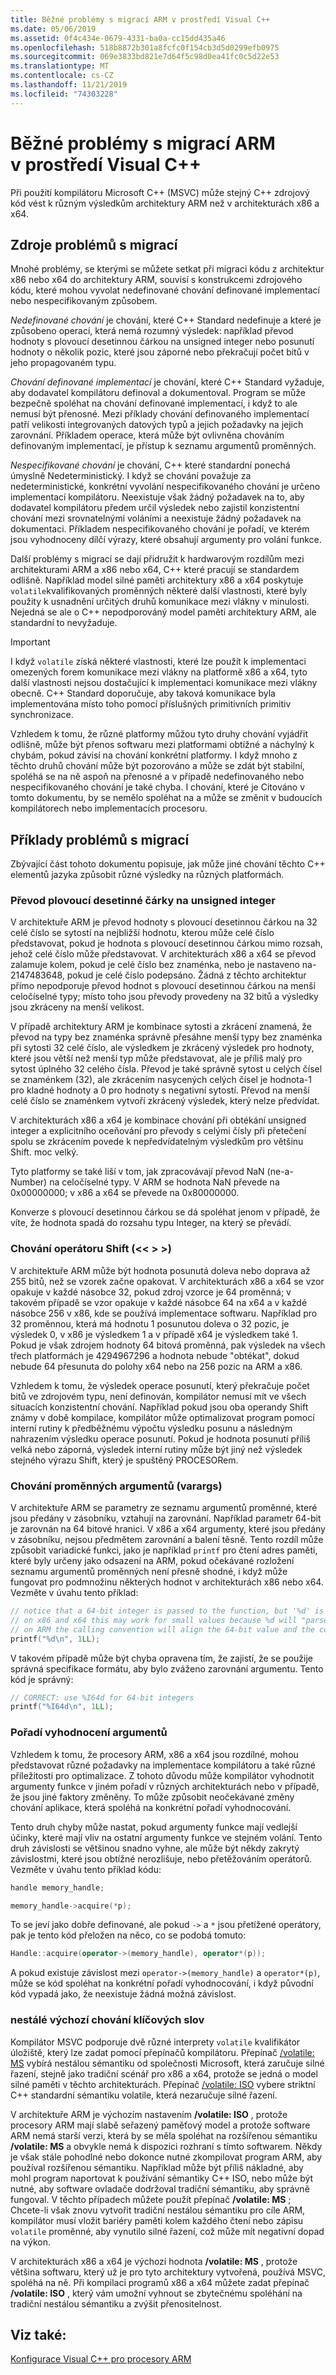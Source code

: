 ```yaml
---
title: Běžné problémy s migrací ARM v prostředí Visual C++
ms.date: 05/06/2019
ms.assetid: 0f4c434e-0679-4331-ba0a-cc15dd435a46
ms.openlocfilehash: 518b8872b301a8fcfc0f154cb3d5d0299efb0975
ms.sourcegitcommit: 069e3833bd821e7d64f5c98d0ea41fc0c5d22e53
ms.translationtype: MT
ms.contentlocale: cs-CZ
ms.lasthandoff: 11/21/2019
ms.locfileid: "74303228"
---
```

# <a name="common-visual-c-arm-migration-issues"></a>Běžné problémy s migrací ARM v prostředí Visual C++

Při použití kompilátoru Microsoft C++ (MSVC) může stejný C++ zdrojový kód vést k různým výsledkům architektury ARM než v architekturách x86 a x64.

## <a name="sources-of-migration-issues"></a>Zdroje problémů s migrací

Mnohé problémy, se kterými se můžete setkat při migraci kódu z architektur x86 nebo x64 do architektury ARM, souvisí s konstrukcemi zdrojového kódu, které mohou vyvolat nedefinované chování definované implementací nebo nespecifikovaným způsobem.

*Nedefinované chování* je chování, které C++ Standard nedefinuje a které je způsobeno operací, která nemá rozumný výsledek: například převod hodnoty s plovoucí desetinnou čárkou na unsigned integer nebo posunutí hodnoty o několik pozic, které jsou záporné nebo překračují počet bitů v jeho propagovaném typu.

*Chování definované implementací* je chování, které C++ Standard vyžaduje, aby dodavatel kompilátoru definoval a dokumentoval. Program se může bezpečně spoléhat na chování definované implementací, i když to ale nemusí být přenosné. Mezi příklady chování definovaného implementací patří velikosti integrovaných datových typů a jejich požadavky na jejich zarovnání. Příkladem operace, která může být ovlivněna chováním definovaným implementací, je přístup k seznamu argumentů proměnných.

*Nespecifikované chování* je chování, C++ které standardní ponechá úmyslně Nedeterministický. I když se chování považuje za nedeterministické, konkrétní vyvolání nespecifikovaného chování je určeno implementací kompilátoru. Neexistuje však žádný požadavek na to, aby dodavatel kompilátoru předem určil výsledek nebo zajistil konzistentní chování mezi srovnatelnými voláními a neexistuje žádný požadavek na dokumentaci. Příkladem nespecifikovaného chování je pořadí, ve kterém jsou vyhodnoceny dílčí výrazy, které obsahují argumenty pro volání funkce.

Další problémy s migrací se dají přidružit k hardwarovým rozdílům mezi architekturami ARM a x86 nebo x64, C++ které pracují se standardem odlišně. Například model silné paměti architektury x86 a x64 poskytuje `volatile`kvalifikovaných proměnných některé další vlastnosti, které byly použity k usnadnění určitých druhů komunikace mezi vlákny v minulosti. Nejedná se ale o C++ nepodporováný model paměti architektury ARM, ale standardní to nevyžaduje.

> [!IMPORTANT]
>  I když `volatile` získá některé vlastnosti, které lze použít k implementaci omezených forem komunikace mezi vlákny na platformě x86 a x64, tyto další vlastnosti nejsou dostačující k implementaci komunikace mezi vlákny obecně. C++ Standard doporučuje, aby taková komunikace byla implementována místo toho pomocí příslušných primitivních primitiv synchronizace.

Vzhledem k tomu, že různé platformy můžou tyto druhy chování vyjádřit odlišně, může být přenos softwaru mezi platformami obtížné a náchylný k chybám, pokud závisí na chování konkrétní platformy. I když mnoho z těchto druhů chování může být pozorováno a může se zdát být stabilní, spoléhá se na ně aspoň na přenosné a v případě nedefinovaného nebo nespecifikovaného chování je také chyba. I chování, které je Citováno v tomto dokumentu, by se nemělo spoléhat na a může se změnit v budoucích kompilátorech nebo implementacích procesoru.

## <a name="example-migration-issues"></a>Příklady problémů s migrací

Zbývající část tohoto dokumentu popisuje, jak může jiné chování těchto C++ elementů jazyka způsobit různé výsledky na různých platformách.

### <a name="conversion-of-floating-point-to-unsigned-integer"></a>Převod plovoucí desetinné čárky na unsigned integer

V architektuře ARM je převod hodnoty s plovoucí desetinnou čárkou na 32 celé číslo se sytostí na nejbližší hodnotu, kterou může celé číslo představovat, pokud je hodnota s plovoucí desetinnou čárkou mimo rozsah, jehož celé číslo může představovat. V architekturách x86 a x64 se převod zalamuje kolem, pokud je celé číslo bez znaménka, nebo je nastaveno na-2147483648, pokud je celé číslo podepsáno. Žádná z těchto architektur přímo nepodporuje převod hodnot s plovoucí desetinnou čárkou na menší celočíselné typy; místo toho jsou převody provedeny na 32 bitů a výsledky jsou zkráceny na menší velikost.

V případě architektury ARM je kombinace sytosti a zkrácení znamená, že převod na typy bez znaménka správně přesáhne menší typy bez znaménka při sytosti 32 celé číslo, ale výsledkem je zkrácený výsledek pro hodnoty, které jsou větší než menší typ může představovat, ale je příliš malý pro sytost úplného 32 celého čísla. Převod je také správně sytost u celých čísel se znaménkem (32), ale zkrácením nasycených celých čísel je hodnota-1 pro kladné hodnoty a 0 pro hodnoty s negativní sytostí. Převod na menší celé číslo se znaménkem vytvoří zkrácený výsledek, který nelze předvídat.

V architekturách x86 a x64 je kombinace chování při obtékání unsigned integer a explicitního oceňování pro převody s celými čísly při přetečení spolu se zkrácením povede k nepředvídatelným výsledkům pro většinu Shift. moc velký.

Tyto platformy se také liší v tom, jak zpracovávají převod NaN (ne-a-Number) na celočíselné typy. V ARM se hodnota NaN převede na 0x00000000; v x86 a x64 se převede na 0x80000000.

Konverze s plovoucí desetinnou čárkou se dá spoléhat jenom v případě, že víte, že hodnota spadá do rozsahu typu Integer, na který se převádí.

### <a name="shift-operator---behavior"></a>Chování operátoru Shift (\<\< > >)

V architektuře ARM může být hodnota posunutá doleva nebo doprava až 255 bitů, než se vzorek začne opakovat. V architekturách x86 a x64 se vzor opakuje v každé násobce 32, pokud zdroj vzorce je 64 proměnná; v takovém případě se vzor opakuje v každé násobce 64 na x64 a v každé násobce 256 v x86, kde se používá implementace softwaru. Například pro 32 proměnnou, která má hodnotu 1 posunutou doleva o 32 pozic, je výsledek 0, v x86 je výsledkem 1 a v případě x64 je výsledkem také 1. Pokud je však zdrojem hodnoty 64 bitová proměnná, pak výsledek na všech třech platformách je 4294967296 a hodnota nebude "obtékat", dokud nebude 64 přesunuta do polohy x64 nebo na 256 pozic na ARM a x86.

Vzhledem k tomu, že výsledek operace posunutí, který překračuje počet bitů ve zdrojovém typu, není definován, kompilátor nemusí mít ve všech situacích konzistentní chování. Například pokud jsou oba operandy Shift známy v době kompilace, kompilátor může optimalizovat program pomocí interní rutiny k předběžnému výpočtu výsledku posunu a následným nahrazením výsledku operace posunutí. Pokud je hodnota posunutí příliš velká nebo záporná, výsledek interní rutiny může být jiný než výsledek stejného výrazu Shift, který je spuštěný PROCESORem.

### <a name="variable-arguments-varargs-behavior"></a>Chování proměnných argumentů (varargs)

V architektuře ARM se parametry ze seznamu argumentů proměnné, které jsou předány v zásobníku, vztahují na zarovnání. Například parametr 64-bit je zarovnán na 64 bitové hranici. V x86 a x64 argumenty, které jsou předány v zásobníku, nejsou předmětem zarovnání a balení těsně. Tento rozdíl může způsobit variadické funkci, jako je například `printf` pro čtení adres paměti, které byly určeny jako odsazení na ARM, pokud očekávané rozložení seznamu argumentů proměnných není přesně shodné, i když může fungovat pro podmnožinu některých hodnot v architekturách x86 nebo x64. Vezměte v úvahu tento příklad:

```C
// notice that a 64-bit integer is passed to the function, but '%d' is used to read it.
// on x86 and x64 this may work for small values because %d will "parse" the low-32 bits of the argument.
// on ARM the calling convention will align the 64-bit value and the code will print a random value
printf("%d\n", 1LL);
```

V takovém případě může být chyba opravena tím, že zajistí, že se použije správná specifikace formátu, aby bylo zváženo zarovnání argumentu. Tento kód je správný:

```C
// CORRECT: use %I64d for 64-bit integers
printf("%I64d\n", 1LL);
```

### <a name="argument-evaluation-order"></a>Pořadí vyhodnocení argumentů

Vzhledem k tomu, že procesory ARM, x86 a x64 jsou rozdílné, mohou představovat různé požadavky na implementace kompilátoru a také různé příležitosti pro optimalizace. Z tohoto důvodu může kompilátor vyhodnotit argumenty funkce v jiném pořadí v různých architekturách nebo v případě, že jsou jiné faktory změněny. To může způsobit neočekávané změny chování aplikace, která spoléhá na konkrétní pořadí vyhodnocování.

Tento druh chyby může nastat, pokud argumenty funkce mají vedlejší účinky, které mají vliv na ostatní argumenty funkce ve stejném volání. Tento druh závislosti se většinou snadno vyhne, ale může být někdy zakrytý závislostmi, které jsou obtížné nerozlišuje, nebo přetěžováním operátorů. Vezměte v úvahu tento příklad kódu:

```cpp
handle memory_handle;

memory_handle->acquire(*p);
```

To se jeví jako dobře definované, ale pokud `->` a `*` jsou přetížené operátory, pak je tento kód přeložen na něco, co se podobá tomuto:

```cpp
Handle::acquire(operator->(memory_handle), operator*(p));
```

A pokud existuje závislost mezi `operator->(memory_handle)` a `operator*(p)`, může se kód spoléhat na konkrétní pořadí vyhodnocování, i když původní kód vypadá jako, že neexistuje žádná možná závislost.

### <a name="volatile-keyword-default-behavior"></a>nestálé výchozí chování klíčových slov

Kompilátor MSVC podporuje dvě různé interprety `volatile` kvalifikátor úložiště, který lze zadat pomocí přepínačů kompilátoru. Přepínač [/volatile: MS](reference/volatile-volatile-keyword-interpretation.md) vybírá nestálou sémantiku od společnosti Microsoft, která zaručuje silné řazení, stejně jako tradiční scénář pro x86 a x64, protože se jedná o model silné paměti v těchto architekturách. Přepínač [/volatile: ISO](reference/volatile-volatile-keyword-interpretation.md) vybere striktní C++ standardní sémantiku volatile, která nezaručuje silné řazení.

V architektuře ARM je výchozím nastavením **/volatile: ISO** , protože procesory ARM mají slabě seřazený paměťový model a protože software ARM nemá starší verzi, která by se měla spoléhat na rozšířenou sémantiku **/volatile: MS** a obvykle nemá k dispozici rozhraní s tímto softwarem. Někdy je však stále pohodlné nebo dokonce nutné zkompilovat program ARM, aby používal rozšířenou sémantiku. Například může být příliš nákladné, aby mohl program naportovat k používání sémantiky C++ ISO, nebo může být nutné, aby software ovladače dodržoval tradiční sémantiku, aby správně fungoval. V těchto případech můžete použít přepínač **/volatile: MS** ; Chcete-li však znovu vytvořit tradiční nestálou sémantiku pro cíle ARM, kompilátor musí vložit bariéry paměti kolem každého čtení nebo zápisu `volatile` proměnné, aby vynutilo silné řazení, což může mít negativní dopad na výkon.

V architekturách x86 a x64 je výchozí hodnota **/volatile: MS** , protože většina softwaru, který už je pro tyto architektury vytvořená, používá MSVC, spoléhá na ně. Při kompilaci programů x86 a x64 můžete zadat přepínač **/volatile: ISO** , který vám umožní vyhnout se zbytečnému spoléhání na tradiční nestálou sémantiku a zvýšit přenositelnost.

## <a name="see-also"></a>Viz také:

[Konfigurace Visual C++ pro procesory ARM](configuring-programs-for-arm-processors-visual-cpp.md)
